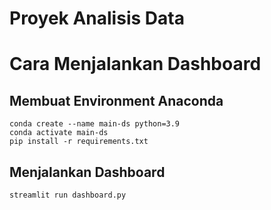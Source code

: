 # Proyek Analisis Data

# Cara Menjalankan Dashboard

## Membuat Environment Anaconda
```
conda create --name main-ds python=3.9
conda activate main-ds
pip install -r requirements.txt
```


## Menjalankan Dashboard
```
streamlit run dashboard.py
```
